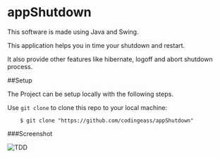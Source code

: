 appShutdown
===========

This software is made using Java and Swing. 

This application helps you in time your shutdown and restart.

It also provide other features like hibernate, logoff and abort shutdown process.

##Setup

The Project can be setup locally with the following steps.

Use `git clone` to clone this repo to your local machine:
```
    $ git clone "https://github.com/codingeass/appShutdown"
```

###Screenshot

![TDD](http://i.imgur.com/ffp5cWK.png?1)
